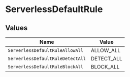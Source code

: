 # ServerlessDefaultRule


## Values

| Name                             | Value                            |
| -------------------------------- | -------------------------------- |
| `ServerlessDefaultRuleAllowAll`  | ALLOW_ALL                        |
| `ServerlessDefaultRuleDetectAll` | DETECT_ALL                       |
| `ServerlessDefaultRuleBlockAll`  | BLOCK_ALL                        |